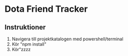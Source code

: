 # Dota Friend Tracker

## Instruktioner

1. Navigera till projektkatalogen med powershell/terminal
2. Kör "npm install"
3. Kör"zzzz
